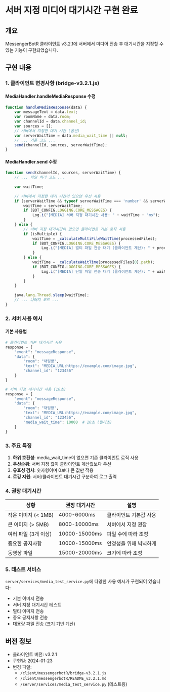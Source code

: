 # 서버 지정 미디어 대기시간 구현 완료

## 개요
MessengerBotR 클라이언트 v3.2.1에 서버에서 미디어 전송 후 대기시간을 지정할 수 있는 기능이 구현되었습니다.

## 구현 내용

### 1. 클라이언트 변경사항 (bridge-v3.2.1.js)

#### MediaHandler.handleMediaResponse 수정
```javascript
function handleMediaResponse(data) {
    var messageText = data.text;
    var roomName = data.room;
    var channelId = data.channel_id;
    var sources = [];
    // 서버에서 지정한 대기 시간 (옵션)
    var serverWaitTime = data.media_wait_time || null;
    // ... 기존 코드 ...
    send(channelId, sources, serverWaitTime);
}
```

#### MediaHandler.send 수정
```javascript
function send(channelId, sources, serverWaitTime) {
    // ... 파일 처리 코드 ...
    
    var waitTime;
    
    // 서버에서 지정한 대기 시간이 있으면 우선 사용
    if (serverWaitTime && typeof serverWaitTime === 'number' && serverWaitTime > 0) {
        waitTime = serverWaitTime;
        if (BOT_CONFIG.LOGGING.CORE_MESSAGES) {
            Log.i("[MEDIA] 서버 지정 대기시간 사용: " + waitTime + "ms");
        }
    } else {
        // 서버 지정 대기시간이 없으면 클라이언트 기본 로직 사용
        if (isMultiple) {
            waitTime = _calculateMultiFileWaitTime(processedFiles);
            if (BOT_CONFIG.LOGGING.CORE_MESSAGES) {
                Log.i("[MEDIA] 멀티 파일 전송 대기 (클라이언트 계산): " + processedFiles.length + "개 파일, " + waitTime + "ms");
            }
        } else {
            waitTime = _calculateWaitTime(processedFiles[0].path);
            if (BOT_CONFIG.LOGGING.CORE_MESSAGES) {
                Log.i("[MEDIA] 단일 파일 전송 대기 (클라이언트 계산): " + waitTime + "ms");
            }
        }
    }
    
    java.lang.Thread.sleep(waitTime);
    // ... 나머지 코드 ...
}
```

### 2. 서버 사용 예시

#### 기본 사용법
```python
# 클라이언트 기본 대기시간 사용
response = {
    "event": "messageResponse",
    "data": {
        "room": "채팅방",
        "text": "MEDIA_URL:https://example.com/image.jpg",
        "channel_id": "123456"
    }
}

# 서버 지정 대기시간 사용 (10초)
response = {
    "event": "messageResponse",
    "data": {
        "room": "채팅방",
        "text": "MEDIA_URL:https://example.com/image.jpg",
        "channel_id": "123456",
        "media_wait_time": 10000  # 10초 (밀리초)
    }
}
```

### 3. 주요 특징

1. **하위 호환성**: media_wait_time이 없으면 기존 클라이언트 로직 사용
2. **우선순위**: 서버 지정 값이 클라이언트 계산값보다 우선
3. **유효성 검사**: 숫자형이며 0보다 큰 값만 적용
4. **로깅 지원**: 서버/클라이언트 대기시간 구분하여 로그 출력

### 4. 권장 대기시간

| 상황 | 권장 대기시간 | 설명 |
|------|---------------|------|
| 작은 이미지 (< 1MB) | 4000-6000ms | 클라이언트 기본값 사용 |
| 큰 이미지 (> 5MB) | 8000-10000ms | 서버에서 지정 권장 |
| 여러 파일 (3개 이상) | 10000-15000ms | 파일 수에 따라 조정 |
| 중요한 공지사항 | 10000-15000ms | 안정성을 위해 넉넉하게 |
| 동영상 파일 | 15000-20000ms | 크기에 따라 조정 |

### 5. 테스트 서비스

`server/services/media_test_service.py`에 다양한 사용 예시가 구현되어 있습니다:
- 기본 이미지 전송
- 서버 지정 대기시간 테스트
- 멀티 이미지 전송
- 중요 공지사항 전송
- 대용량 파일 전송 (크기 기반 계산)

## 버전 정보
- 클라이언트 버전: v3.2.1
- 구현일: 2024-01-23
- 변경 파일:
  - `/client/messengerbotR/bridge-v3.2.1.js`
  - `/client/messengerbotR/README_v3.2.1.md`
  - `/server/services/media_test_service.py` (테스트용)